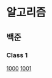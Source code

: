 # 알고리즘

## 백준

### Class 1
[1000](https://github.com/idghst/algorithm/blob/main/Beakjoon/1000)
[1001](https://github.com/idghst/algorithm/blob/main/Beakjoon/1001)
<!-- [1008](https://github.com/idghst/algorithm/blob/main/Beakjoon/) -->
<!-- [1330](https://github.com/idghst/algorithm/blob/main/Beakjoon/) -->
<!-- [2438](https://github.com/idghst/algorithm/blob/main/Beakjoon/) -->
<!-- [2475](https://github.com/idghst/algorithm/blob/main/Beakjoon/) -->
<!-- [2557](https://github.com/idghst/algorithm/blob/main/Beakjoon/) -->
<!-- [2739](https://github.com/idghst/algorithm/blob/main/Beakjoon/) -->
<!-- [2741](https://github.com/idghst/algorithm/blob/main/Beakjoon/) -->
<!-- [2753](https://github.com/idghst/algorithm/blob/main/Beakjoon/) -->
<!-- [9498](https://github.com/idghst/algorithm/blob/main/Beakjoon/) -->
<!-- [10171](https://github.com/idghst/algorithm/blob/main/Beakjoon/) -->
<!-- [10172](https://github.com/idghst/algorithm/blob/main/Beakjoon/) -->
<!-- [10809](https://github.com/idghst/algorithm/blob/main/Beakjoon/) -->
<!-- [10869](https://github.com/idghst/algorithm/blob/main/Beakjoon/) -->
<!-- [10871](https://github.com/idghst/algorithm/blob/main/Beakjoon/) -->
<!-- [10950](https://github.com/idghst/algorithm/blob/main/Beakjoon/) -->
<!-- [10951](https://github.com/idghst/algorithm/blob/main/Beakjoon/) -->
<!-- [10952](https://github.com/idghst/algorithm/blob/main/Beakjoon/) -->
<!-- [10998](https://github.com/idghst/algorithm/blob/main/Beakjoon/) -->
<!-- [11654](https://github.com/idghst/algorithm/blob/main/Beakjoon/) -->
<!-- [2439](https://github.com/idghst/algorithm/blob/main/Beakjoon/) -->
<!-- [2742](https://github.com/idghst/algorithm/blob/main/Beakjoon/) -->
<!-- [11720](https://github.com/idghst/algorithm/blob/main/Beakjoon/) -->
<!-- [2562](https://github.com/idghst/algorithm/blob/main/Beakjoon/) -->
<!-- [2884](https://github.com/idghst/algorithm/blob/main/Beakjoon/) -->
<!-- [10818](https://github.com/idghst/algorithm/blob/main/Beakjoon/) -->
<!-- [1152](https://github.com/idghst/algorithm/blob/main/Beakjoon/) -->
<!-- [2577](https://github.com/idghst/algorithm/blob/main/Beakjoon/) -->
<!-- [2675](https://github.com/idghst/algorithm/blob/main/Beakjoon/) -->
<!-- [2908](https://github.com/idghst/algorithm/blob/main/Beakjoon/) -->
<!-- [2920](https://github.com/idghst/algorithm/blob/main/Beakjoon/) -->
<!-- [3052](https://github.com/idghst/algorithm/blob/main/Beakjoon/) -->
<!-- [8958](https://github.com/idghst/algorithm/blob/main/Beakjoon/) -->
<!-- [1157](https://github.com/idghst/algorithm/blob/main/Beakjoon/) -->
<!-- [1546](https://github.com/idghst/algorithm/blob/main/Beakjoon/) -->

<!-- ### Class 2 -->

<!-- [1085](https://github.com/idghst/algorithm/blob/main/Beakjoon/) -->
<!-- [4153](https://github.com/idghst/algorithm/blob/main/Beakjoon/) -->
<!-- [10250](https://github.com/idghst/algorithm/blob/main/Beakjoon/) -->
<!-- [2231](https://github.com/idghst/algorithm/blob/main/Beakjoon/) -->
<!-- [2292](https://github.com/idghst/algorithm/blob/main/Beakjoon/) -->
<!-- [2798](https://github.com/idghst/algorithm/blob/main/Beakjoon/) -->
<!-- [15829](https://github.com/idghst/algorithm/blob/main/Beakjoon/) -->
<!-- [1259](https://github.com/idghst/algorithm/blob/main/Beakjoon/) -->
<!-- [2609](https://github.com/idghst/algorithm/blob/main/Beakjoon/) -->
<!-- [2775](https://github.com/idghst/algorithm/blob/main/Beakjoon/) -->
<!-- [2869](https://github.com/idghst/algorithm/blob/main/Beakjoon/) -->
<!-- [10989](https://github.com/idghst/algorithm/blob/main/Beakjoon/) -->
<!-- [11050](https://github.com/idghst/algorithm/blob/main/Beakjoon/) -->
<!-- [1181](https://github.com/idghst/algorithm/blob/main/Beakjoon/) -->
<!-- [1436](https://github.com/idghst/algorithm/blob/main/Beakjoon/) -->
<!-- [1978](https://github.com/idghst/algorithm/blob/main/Beakjoon/) -->
<!-- [2751](https://github.com/idghst/algorithm/blob/main/Beakjoon/) -->
<!-- [7568](https://github.com/idghst/algorithm/blob/main/Beakjoon/) -->
<!-- [10814](https://github.com/idghst/algorithm/blob/main/Beakjoon/) -->
<!-- [11650](https://github.com/idghst/algorithm/blob/main/Beakjoon/) -->
<!-- [11651](https://github.com/idghst/algorithm/blob/main/Beakjoon/) -->
<!-- [11866](https://github.com/idghst/algorithm/blob/main/Beakjoon/) -->
<!-- [1018](https://github.com/idghst/algorithm/blob/main/Beakjoon/) -->
<!-- [1920](https://github.com/idghst/algorithm/blob/main/Beakjoon/) -->
<!-- [2164](https://github.com/idghst/algorithm/blob/main/Beakjoon/) -->
<!-- [2839](https://github.com/idghst/algorithm/blob/main/Beakjoon/) -->
<!-- [4949](https://github.com/idghst/algorithm/blob/main/Beakjoon/) -->
<!-- [9012](https://github.com/idghst/algorithm/blob/main/Beakjoon/) -->
<!-- [10773](https://github.com/idghst/algorithm/blob/main/Beakjoon/) -->
<!-- [10816](https://github.com/idghst/algorithm/blob/main/Beakjoon/) -->
<!-- [10828](https://github.com/idghst/algorithm/blob/main/Beakjoon/) -->
<!-- [10845](https://github.com/idghst/algorithm/blob/main/Beakjoon/) -->
<!-- [10866](https://github.com/idghst/algorithm/blob/main/Beakjoon/) -->
<!-- [1874](https://github.com/idghst/algorithm/blob/main/Beakjoon/) -->
<!-- [1929](https://github.com/idghst/algorithm/blob/main/Beakjoon/) -->
<!-- [1966](https://github.com/idghst/algorithm/blob/main/Beakjoon/) -->
<!-- [2108](https://github.com/idghst/algorithm/blob/main/Beakjoon/) -->
<!-- [1654](https://github.com/idghst/algorithm/blob/main/Beakjoon/) -->
<!-- [2805](https://github.com/idghst/algorithm/blob/main/Beakjoon/) -->
<!-- [18111](https://github.com/idghst/algorithm/blob/main/Beakjoon/) -->

<!-- ### Class 3 -->

<!-- [1676](https://github.com/idghst/algorithm/blob/main/Beakjoon/) -->
<!-- [11723](https://github.com/idghst/algorithm/blob/main/Beakjoon/) -->
<!-- [1620](https://github.com/idghst/algorithm/blob/main/Beakjoon/) -->
<!-- [1764](https://github.com/idghst/algorithm/blob/main/Beakjoon/) -->
<!-- [11047](https://github.com/idghst/algorithm/blob/main/Beakjoon/) -->
<!-- [11399](https://github.com/idghst/algorithm/blob/main/Beakjoon/) -->
<!-- [17219](https://github.com/idghst/algorithm/blob/main/Beakjoon/) -->
<!-- [1003](https://github.com/idghst/algorithm/blob/main/Beakjoon/) -->
<!-- [1463](https://github.com/idghst/algorithm/blob/main/Beakjoon/) -->
<!-- [2579](https://github.com/idghst/algorithm/blob/main/Beakjoon/) -->
<!-- [2606](https://github.com/idghst/algorithm/blob/main/Beakjoon/) -->
<!-- [9095](https://github.com/idghst/algorithm/blob/main/Beakjoon/) -->
<!-- [9375](https://github.com/idghst/algorithm/blob/main/Beakjoon/) -->
<!-- [9461](https://github.com/idghst/algorithm/blob/main/Beakjoon/) -->
<!-- [11659](https://github.com/idghst/algorithm/blob/main/Beakjoon/) -->
<!-- [11726](https://github.com/idghst/algorithm/blob/main/Beakjoon/) -->
<!-- [11727](https://github.com/idghst/algorithm/blob/main/Beakjoon/) -->
<!-- [17626](https://github.com/idghst/algorithm/blob/main/Beakjoon/) -->
<!-- [1012](https://github.com/idghst/algorithm/blob/main/Beakjoon/) -->
<!-- [1260](https://github.com/idghst/algorithm/blob/main/Beakjoon/) -->
<!-- [1541](https://github.com/idghst/algorithm/blob/main/Beakjoon/) -->
<!-- [1780](https://github.com/idghst/algorithm/blob/main/Beakjoon/) -->
<!-- [1927](https://github.com/idghst/algorithm/blob/main/Beakjoon/) -->
<!-- [2630](https://github.com/idghst/algorithm/blob/main/Beakjoon/) -->
<!-- [11279](https://github.com/idghst/algorithm/blob/main/Beakjoon/) -->
<!-- [11724](https://github.com/idghst/algorithm/blob/main/Beakjoon/) -->
<!-- [18870](https://github.com/idghst/algorithm/blob/main/Beakjoon/) -->
<!-- [1074](https://github.com/idghst/algorithm/blob/main/Beakjoon/) -->
<!-- [1389](https://github.com/idghst/algorithm/blob/main/Beakjoon/) -->
<!-- [1697](https://github.com/idghst/algorithm/blob/main/Beakjoon/) -->
<!-- [1931](https://github.com/idghst/algorithm/blob/main/Beakjoon/) -->
<!-- [1992](https://github.com/idghst/algorithm/blob/main/Beakjoon/) -->
<!-- [2178](https://github.com/idghst/algorithm/blob/main/Beakjoon/) -->
<!-- [2667](https://github.com/idghst/algorithm/blob/main/Beakjoon/) -->
<!-- [5525](https://github.com/idghst/algorithm/blob/main/Beakjoon/) -->
<!-- [6064](https://github.com/idghst/algorithm/blob/main/Beakjoon/) -->
<!-- [11286](https://github.com/idghst/algorithm/blob/main/Beakjoon/) -->
<!-- [11403](https://github.com/idghst/algorithm/blob/main/Beakjoon/) -->
<!-- [1107](https://github.com/idghst/algorithm/blob/main/Beakjoon/) -->
<!-- [5430](https://github.com/idghst/algorithm/blob/main/Beakjoon/) -->
<!-- [7569](https://github.com/idghst/algorithm/blob/main/Beakjoon/) -->
<!-- [7576](https://github.com/idghst/algorithm/blob/main/Beakjoon/) -->
<!-- [10026](https://github.com/idghst/algorithm/blob/main/Beakjoon/) -->
<!-- [16928](https://github.com/idghst/algorithm/blob/main/Beakjoon/) -->
<!-- [7662](https://github.com/idghst/algorithm/blob/main/Beakjoon/) -->
<!-- [9019](https://github.com/idghst/algorithm/blob/main/Beakjoon/) -->
<!-- [14500](https://github.com/idghst/algorithm/blob/main/Beakjoon/) -->
<!-- [16236](https://github.com/idghst/algorithm/blob/main/Beakjoon/) -->

<!-- ### Class 4 -->

<!-- [2407](https://github.com/idghst/algorithm/blob/main/Beakjoon/) -->
<!-- [15650](https://github.com/idghst/algorithm/blob/main/Beakjoon/) -->
<!-- [15652](https://github.com/idghst/algorithm/blob/main/Beakjoon/) -->
<!-- [15654](https://github.com/idghst/algorithm/blob/main/Beakjoon/) -->
<!-- [15657](https://github.com/idghst/algorithm/blob/main/Beakjoon/) -->
<!-- [11053](https://github.com/idghst/algorithm/blob/main/Beakjoon/) -->
<!-- [11725](https://github.com/idghst/algorithm/blob/main/Beakjoon/) -->
<!-- [15663](https://github.com/idghst/algorithm/blob/main/Beakjoon/) -->
<!-- [15666](https://github.com/idghst/algorithm/blob/main/Beakjoon/) -->
<!-- [16953](https://github.com/idghst/algorithm/blob/main/Beakjoon/) -->
<!-- [1149](https://github.com/idghst/algorithm/blob/main/Beakjoon/) -->
<!-- [1629](https://github.com/idghst/algorithm/blob/main/Beakjoon/) -->
<!-- [1932](https://github.com/idghst/algorithm/blob/main/Beakjoon/) -->
<!-- [1991](https://github.com/idghst/algorithm/blob/main/Beakjoon/) -->
<!-- [9465](https://github.com/idghst/algorithm/blob/main/Beakjoon/) -->
<!-- [11660](https://github.com/idghst/algorithm/blob/main/Beakjoon/) -->
<!-- [1916](https://github.com/idghst/algorithm/blob/main/Beakjoon/) -->
<!-- [2096](https://github.com/idghst/algorithm/blob/main/Beakjoon/) -->
<!-- [5639](https://github.com/idghst/algorithm/blob/main/Beakjoon/) -->
<!-- [9251](https://github.com/idghst/algorithm/blob/main/Beakjoon/) -->
<!-- [12865](https://github.com/idghst/algorithm/blob/main/Beakjoon/) -->
<!-- [13549](https://github.com/idghst/algorithm/blob/main/Beakjoon/) -->
<!-- [15686](https://github.com/idghst/algorithm/blob/main/Beakjoon/) -->
<!-- [17070](https://github.com/idghst/algorithm/blob/main/Beakjoon/) -->
<!-- [1043](https://github.com/idghst/algorithm/blob/main/Beakjoon/) -->
<!-- [1504](https://github.com/idghst/algorithm/blob/main/Beakjoon/) -->
<!-- [1753](https://github.com/idghst/algorithm/blob/main/Beakjoon/) -->
<!-- [1967](https://github.com/idghst/algorithm/blob/main/Beakjoon/) -->
<!-- [2448](https://github.com/idghst/algorithm/blob/main/Beakjoon/) -->
<!-- [9663](https://github.com/idghst/algorithm/blob/main/Beakjoon/) -->
<!-- [9935](https://github.com/idghst/algorithm/blob/main/Beakjoon/) -->
<!-- [10830](https://github.com/idghst/algorithm/blob/main/Beakjoon/) -->
<!-- [11054](https://github.com/idghst/algorithm/blob/main/Beakjoon/) -->
<!-- [11404](https://github.com/idghst/algorithm/blob/main/Beakjoon/) -->
<!-- [12851](https://github.com/idghst/algorithm/blob/main/Beakjoon/) -->
<!-- [13172](https://github.com/idghst/algorithm/blob/main/Beakjoon/) -->
<!-- [14502](https://github.com/idghst/algorithm/blob/main/Beakjoon/) -->
<!-- [14938](https://github.com/idghst/algorithm/blob/main/Beakjoon/) -->
<!-- [17144](https://github.com/idghst/algorithm/blob/main/Beakjoon/) -->
<!-- [1238](https://github.com/idghst/algorithm/blob/main/Beakjoon/) -->
<!-- [1865](https://github.com/idghst/algorithm/blob/main/Beakjoon/) -->
<!-- [2206](https://github.com/idghst/algorithm/blob/main/Beakjoon/) -->
<!-- [2638](https://github.com/idghst/algorithm/blob/main/Beakjoon/) -->
<!-- [11779](https://github.com/idghst/algorithm/blob/main/Beakjoon/) -->
<!-- [1167](https://github.com/idghst/algorithm/blob/main/Beakjoon/) -->
<!-- [1918](https://github.com/idghst/algorithm/blob/main/Beakjoon/) -->
<!-- [2263](https://github.com/idghst/algorithm/blob/main/Beakjoon/) -->
<!-- [11444](https://github.com/idghst/algorithm/blob/main/Beakjoon/) -->

<!-- ### Class 5 -->

<!-- [12852](https://github.com/idghst/algorithm/blob/main/Beakjoon/) -->
<!-- [2166](https://github.com/idghst/algorithm/blob/main/Beakjoon/) -->
<!-- [2467](https://github.com/idghst/algorithm/blob/main/Beakjoon/) -->
<!-- [1197](https://github.com/idghst/algorithm/blob/main/Beakjoon/) -->
<!-- [1647](https://github.com/idghst/algorithm/blob/main/Beakjoon/) -->
<!-- [1806](https://github.com/idghst/algorithm/blob/main/Beakjoon/) -->
<!-- [1987](https://github.com/idghst/algorithm/blob/main/Beakjoon/) -->
<!-- [2239](https://github.com/idghst/algorithm/blob/main/Beakjoon/) -->
<!-- [9252](https://github.com/idghst/algorithm/blob/main/Beakjoon/) -->
<!-- [10942](https://github.com/idghst/algorithm/blob/main/Beakjoon/) -->
<!-- [17404](https://github.com/idghst/algorithm/blob/main/Beakjoon/) -->
<!-- [20040](https://github.com/idghst/algorithm/blob/main/Beakjoon/) -->
<!-- [1005](https://github.com/idghst/algorithm/blob/main/Beakjoon/) -->
<!-- [1644](https://github.com/idghst/algorithm/blob/main/Beakjoon/) -->
<!-- [2143](https://github.com/idghst/algorithm/blob/main/Beakjoon/) -->
<!-- [2252](https://github.com/idghst/algorithm/blob/main/Beakjoon/) -->
<!-- [2342](https://github.com/idghst/algorithm/blob/main/Beakjoon/) -->
<!-- [2473](https://github.com/idghst/algorithm/blob/main/Beakjoon/) -->
<!-- [2623](https://github.com/idghst/algorithm/blob/main/Beakjoon/) -->
<!-- [4386](https://github.com/idghst/algorithm/blob/main/Beakjoon/) -->
<!-- [7579](https://github.com/idghst/algorithm/blob/main/Beakjoon/) -->
<!-- [9466](https://github.com/idghst/algorithm/blob/main/Beakjoon/) -->
<!-- [11049](https://github.com/idghst/algorithm/blob/main/Beakjoon/) -->
<!-- [16724](https://github.com/idghst/algorithm/blob/main/Beakjoon/) -->
<!-- [1007](https://github.com/idghst/algorithm/blob/main/Beakjoon/) -->
<!-- [1202](https://github.com/idghst/algorithm/blob/main/Beakjoon/) -->
<!-- [1766](https://github.com/idghst/algorithm/blob/main/Beakjoon/) -->
<!-- [9527](https://github.com/idghst/algorithm/blob/main/Beakjoon/) -->
<!-- [10775](https://github.com/idghst/algorithm/blob/main/Beakjoon/) -->
<!-- [12015](https://github.com/idghst/algorithm/blob/main/Beakjoon/) -->
<!-- [12100](https://github.com/idghst/algorithm/blob/main/Beakjoon/) -->
<!-- [16946](https://github.com/idghst/algorithm/blob/main/Beakjoon/) -->
<!-- [17387](https://github.com/idghst/algorithm/blob/main/Beakjoon/) -->
<!-- [1208](https://github.com/idghst/algorithm/blob/main/Beakjoon/) -->
<!-- [1509](https://github.com/idghst/algorithm/blob/main/Beakjoon/) -->
<!-- [1562](https://github.com/idghst/algorithm/blob/main/Beakjoon/) -->
<!-- [1799](https://github.com/idghst/algorithm/blob/main/Beakjoon/) -->
<!-- [2098](https://github.com/idghst/algorithm/blob/main/Beakjoon/) -->
<!-- [9328](https://github.com/idghst/algorithm/blob/main/Beakjoon/) -->
<!-- [12850](https://github.com/idghst/algorithm/blob/main/Beakjoon/) -->
<!-- [13460](https://github.com/idghst/algorithm/blob/main/Beakjoon/) -->
<!-- [17143](https://github.com/idghst/algorithm/blob/main/Beakjoon/) -->
<!-- [2162](https://github.com/idghst/algorithm/blob/main/Beakjoon/) -->
<!-- [2568](https://github.com/idghst/algorithm/blob/main/Beakjoon/) -->
<!-- [2887](https://github.com/idghst/algorithm/blob/main/Beakjoon/) -->
<!-- [14003](https://github.com/idghst/algorithm/blob/main/Beakjoon/) -->
<!-- [14939](https://github.com/idghst/algorithm/blob/main/Beakjoon/) -->
<!-- [16566](https://github.com/idghst/algorithm/blob/main/Beakjoon/) -->

<!-- [](https://github.com/idghst/algorithm/blob/main/Beakjoon/) -->

<!-- ## 프로그래머스 -->

<!-- ### Level 0 -->

<!-- [나머지 구하기](https://github.com/idghst/algorithm/blob/main/Programers/나머지_구하기) <br> -->
<!-- [두 수의 곱](https://github.com/idghst/algorithm/blob/main/Programers/두_수의_곱) <br> -->
<!-- [두 수의 나눗셈](https://github.com/idghst/algorithm/blob/main/Programers/두_수의_나눗셈) <br> -->
<!-- [두 수의 차](https://github.com/idghst/algorithm/blob/main/Programers/두_수의_차) <br> -->
<!-- [두 수의 합](https://github.com/idghst/algorithm/blob/main/Programers/두_수의_합) <br> -->
<!-- [몫 구하기](https://github.com/idghst/algorithm/blob/main/Programers/몫_구하기) <br> -->
<!-- [배열 두 배 만들기](https://github.com/idghst/algorithm/blob/main/Programers/배열_두_배_만들기) <br> -->
<!-- [숫자 비교하기](https://github.com/idghst/algorithm/blob/main/Programers/숫자_비교하기) <br> -->

<!-- ### Level 1 -->

<!-- [로또의 최고 순위와 최저 순위](https://github.com/idghst/algorithm/blob/main/Programers/로또의_최고_순위와_최저_순위) <br> -->
<!-- [약수의 합](https://github.com/idghst/algorithm/blob/main/Programers/약수의_합) <br> -->
<!-- [짝수와 홀수](https://github.com/idghst/algorithm/blob/main/Programers/짝수와_홀수) <br> -->
<!-- [평균 구하기](https://github.com/idghst/algorithm/blob/main/Programers/평균_구하기) <br> -->

<!-- ### Level 2 -->

<!-- ### Level 3 -->

<!-- ### Level 4 -->

<!-- ### Level 5 -->

<!-- [](https://github.com/idghst/algorithm/blob/main/Programers/) <br> -->
